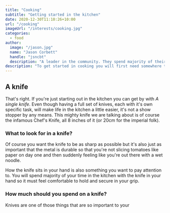 ```yaml
---
title: "Cooking"
subtitle: "Getting started in the kitchen"
date: 2020-12-30T11:10:26+10:00
url: "/cooking"
imageUrl: "/interests/cooking.jpg"
categories:
  - food
author:
  image: "/jason.jpg"
  name: "Jason Corbett"
  handle: "jsncbt"
  description: "A leader in the community. They spend majority of their time fostering and growing the community."
description: "To get started in cooking you will first need somewhere to cook. Once you've found one of those you are going to need something to chop with, something to cook in and things to mix with."
---
```


## A knife
That's right. If you're just starting out in the kitchen you can get by with *A single knife*. Even though having a full set of knives, each with it's own specific task, will make life in the kitchen a little easier, it's not a show stopper by any means. This mighty knife we are talking about is of course the infamous Chef's Knife, all 8 inches of it (or 20cm for the imperial folk).

### What to look for in a knife?
Of course you want the knife to be as sharp as possible but it's also just as important that the metal is durable so that you're not slicing tomatoes like paper on day one and then suddenly feeling like you're out there with a wet noodle.

How the knife sits in your hand is also something you want to pay attention to. You will spend majority of your time in the kitchen with the knife in your hand so it must feel comfortable to hold and secure in your grip.

### How much should you spend on a knife?
Knives are one of those things that are so important to your 

